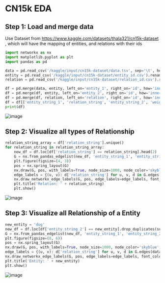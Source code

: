 # CN15k EDA

## Step 1: Load and merge data

Use Dataset from https://www.kaggle.com/datasets/thala321/cn15k-dataset , which will have the mapping of entities, and relations with their ids

```python
import networkx as nx
import matplotlib.pyplot as plt
import pandas as pd

data = pd.read_csv('/kaggle/input/cn15k-dataset/data.tsv', sep='\t', header=None, names=['entity_1','relation','entity_2','weight'])
entity = pd.read_csv('/kaggle/input/cn15k-dataset/entity_id.csv').rename(columns={'entity string': 'entity_string'})
relation = pd.read_csv('/kaggle/input/cn15k-dataset/relation_id.csv').rename(columns={'relation string': 'relation_string'})

df = pd.merge(data, entity, left_on='entity_1', right_on='id', how='inner').rename(columns={'entity_string': 'entity_string_1'})
df = pd.merge(df, entity, left_on='entity_2', right_on='id', how='inner').rename(columns={'entity_string': 'entity_string_2'})
df = pd.merge(df, relation, left_on='relation', right_on='id', how='inner')
df = df[['entity_string_1', 'relation_string', 'entity_string_2', 'weight']]
print(df)
```

![image](https://github.com/hughiephan/UKGE/assets/16631121/35706866-3f04-4c12-9f31-dafa10169e19)

## Step 2: Visualize all types of Relationship
```python
relation_string_array = df['relation_string'].unique()
for relation_string in relation_string_array:
    new_df = df.loc[df['relation_string'] == relation_string].head(2)
    G = nx.from_pandas_edgelist(new_df, 'entity_string_1', 'entity_string_2', edge_attr='relation_string', create_using=nx.DiGraph())
    plt.figure(figsize=(4, 3))
    pos = nx.spring_layout(G)
    nx.draw(G, pos, with_labels=True, node_size=1000, node_color='skyblue', font_weight='bold', font_size=12, arrows=True)
    edge_labels = {(u, v): d['relation_string'] for u, v, d in G.edges(data=True)}
    nx.draw_networkx_edge_labels(G, pos, edge_labels=edge_labels, font_color='red')
    plt.title('Relation: ' + relation_string)
    plt.show()
```

![image](https://github.com/hughiephan/UKGE/assets/16631121/e56c3399-e7ea-42f3-8681-530b7153961c)

## Step 3: Visualize all Relationship of a Entity
```python
new_entity = 'dog'
new_df = df.loc[df['entity_string_2'] == new_entity].drop_duplicates(subset=['relation_string'])
G = nx.from_pandas_edgelist(new_df, 'entity_string_1', 'entity_string_2', edge_attr='relation_string', create_using=nx.DiGraph())
plt.figure(figsize=(8, 6))
pos = nx.spring_layout(G)
nx.draw(G, pos, with_labels=True, node_size=1000, node_color='skyblue', font_weight='bold', font_size=12, arrows=True)
edge_labels = {(u, v): d['relation_string'] for u, v, d in G.edges(data=True)}
nx.draw_networkx_edge_labels(G, pos, edge_labels=edge_labels, font_color='red')
plt.title('Entity: ' + new_entity)
plt.show()
```

![image](https://github.com/hughiephan/UKGE/assets/16631121/afe2bc04-d0da-4d7b-a86d-e20564ca0e11)
